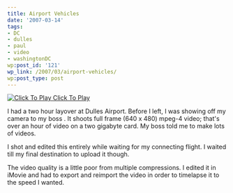 ```yaml
---
title: Airport Vehicles
date: '2007-03-14'
tags:
- DC
- dulles
- paul
- video
- washingtonDC
wp:post_id: '121'
wp_link: /2007/03/airport-vehicles/
wp:post_type: post
---
```


[ ![](http://blip.tv/file/get/Bensheldon-AirportVehicles233.flv.jpg "Click To Play") ](http://blip.tv/file/get/Bensheldon-AirportVehicles233.flv)
[Click To Play](http://blip.tv/file/get/Bensheldon-AirportVehicles233.flv)

I had a two hour layover at Dulles Airport. Before I left, I was showing off my camera to my boss . It shoots full frame (640 x 480) mpeg-4 video; that's over an hour of video on a two gigabyte card. My boss told me to make lots of videos.

I shot and edited this entirely while waiting for my connecting flight. I waited till my final destination to upload it though.

The video quality is a little poor from multiple compressions. I edited it in iMovie and had to export and reimport the video in order to timelapse it to the speed I wanted.
